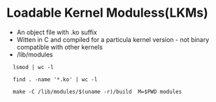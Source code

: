 # Loadable Kernel Moduless(LKMs)
- An object file with .ko suffix
- Witten in C and compiled for a particula kernel version - not binary compatible with other kernels
- /lib/modules


```
  lsmod | wc -l
```

```
  find . -name '*.ko' | wc -l
```
```
  make -C /lib/modules/$(uname -r)/build  M=$PWD modules
```









